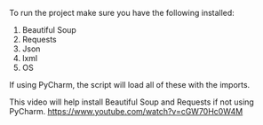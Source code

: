 To run the project make sure you have the following installed:
1. Beautiful Soup
2. Requests
3. Json
4. lxml
5. OS

If using PyCharm, the script will load all of these with the imports.


This video will help install Beautiful Soup and Requests if not using PyCharm.
https://www.youtube.com/watch?v=cGW70Hc0W4M
